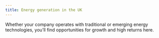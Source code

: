 ```yaml
---
title: Energy generation in the UK
---
```

Whether your company operates with traditional or emerging energy technologies, you’ll find opportunities for growth and high returns here.
